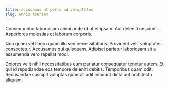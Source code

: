 ```yaml
---
title: accusamus ut porro ad voluptates
slug: omnis aperiam
---
```


Consequuntur laboriosam animi unde id ut et ipsam. Aut deleniti nesciunt. Asperiores molestias et laborum corporis.

Quo quam vel libero quam illo sed necessitatibus. Provident velit voluptates consectetur. Accusamus qui quisquam. Adipisci pariatur laboriosam sit a assumenda vero repellat modi.

Dolores velit nihil necessitatibus eum pariatur consequatur tenetur autem. Et qui id repudiandae eos tempore deleniti debitis. Temporibus quam odit. Recusandae suscipit voluptas quaerat odit incidunt dicta aut architecto aliquam.
